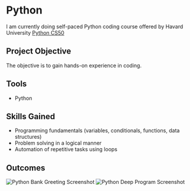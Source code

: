 # Python
I am currently doing self-paced Python coding course offered by Havard University <a href=https://pll.harvard.edu/course/cs50s-introduction-programming-python>Python CS50</a>
## Project Objective
The objective is to gain hands-on experience in coding.
## Tools 
- Python
## Skills Gained
- Programming fundamentals (variables, conditionals, functions, data structures)
- Problem solving in a logical manner
- Automation of repetitive tasks using loops
## Outcomes 
![Python Bank Greeting Screenshot](https://github.com/user-attachments/assets/b9397f5f-35bc-487a-ad2f-a95be9aaa77d)
![Python Deep Program Screenshot](https://github.com/user-attachments/assets/0bdd515c-60ab-496a-9d91-f3d2c8b8df46)
